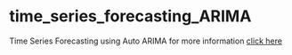 # time_series_forecasting_ARIMA
Time Series Forecasting using Auto ARIMA for more information <a href='https://medium.com/@khotveer1/get-a-glimpse-of-future-using-time-series-forecasting-using-auto-arima-and-artificial-intelligence-273efabec6aa'>click here</a>
